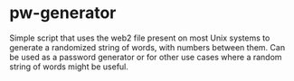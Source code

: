 # pw-generator

Simple script that uses the web2 file present on most Unix systems to generate a randomized string of words, with numbers between them. Can be used as a password generator or for other use cases where a random string of words might be useful.
